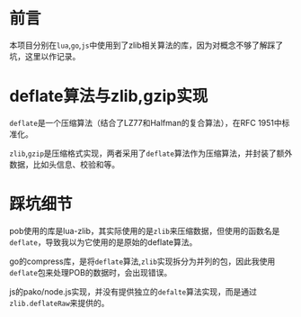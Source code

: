 # 前言

本项目分别在`lua`,`go`,`js`中使用到了zlib相关算法的库，因为对概念不够了解踩了坑，这里以作记录。
# deflate算法与zlib,gzip实现

`deflate`是一个压缩算法（结合了LZ77和Halfman的复合算法），在RFC 1951中标准化。

`zlib`,`gzip`是压缩格式实现，两者采用了`deflate`算法作为压缩算法，并封装了额外数据，比如头信息、校验和等。

# 踩坑细节

pob使用的库是lua-zlib，其实际使用的是`zlib`来压缩数据，但使用的函数名是`deflate`，导致我以为它使用的是原始的deflate算法。

go的compress库，是将`deflate`算法,`zlib`实现拆分为并列的包，因此我使用`deflate`包来处理POB的数据时，会出现错误。

js的pako/node.js实现，并没有提供独立的`defalte`算法实现，而是通过`zlib.deflateRaw`来提供的。
